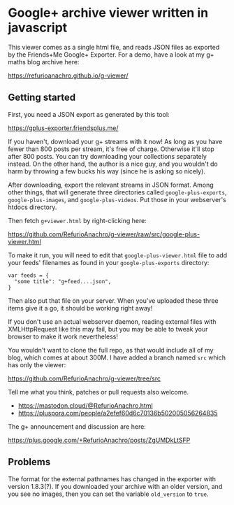 
# Google+ archive viewer written in javascript

This viewer comes as a single html file, and reads JSON files as exported by the Friends+Me Google+ Exporter. For a demo, have a look at my g+ maths blog archive here:

https://refurioanachro.github.io/g-viewer/

## Getting started

First, you need a JSON export as generated by this tool:

https://gplus-exporter.friendsplus.me/

If you haven't, download your g+ streams with it now! As long as you have fewer than 800 posts per stream, it's free of charge. Otherwise it'll stop after 800 posts. You can try downloading your collections separately instead. On the other hand, the author is a nice guy, and you wouldn't do harm by throwing a few bucks his way (since he is asking so nicely).

After downloading, export the relevant streams in JSON format. Among other things, that will generate three directories called `google-plus-exports`, `google-plus-images`, and `google-plus-videos`. Put those in your webserver's htdocs directory.

Then fetch `g+viewer.html` by right-clicking here:

https://github.com/RefurioAnachro/g-viewer/raw/src/google-plus-viewer.html

To make it run, you will need to edit that `google-plus-viewer.html` file to add your feeds' filenames as found in your `google-plus-exports` directory:

```
var feeds = {
  "some title": "g+feed....json",
}
```

Then also put that file on your server. When you've uploaded these three items give it a go, it should be working right away!

If you don't use an actual webserver daemon, reading external files with XMLHttpRequest like this may fail, but you may be able to tweak your browser to make it work nevertheless!

You wouldn't want to clone the full repo, as that would include all of my blog, which comes at about 300M. I have added a branch named `src` which has only the viewer:

https://github.com/RefurioAnachro/g-viewer/tree/src

Tell me what you think, patches or pull requests also welcome.

- https://mastodon.cloud/@RefurioAnachro.html
- https://pluspora.com/people/a2efef60d6c70136b502005056264835

The g+ announcement and discussion are here:

https://plus.google.com/+RefurioAnachro/posts/ZgUMDkLtSFP

## Problems

The format for the external pathnames has changed in the exporter with version 1.8.3(?). If you downloaded your archive with an older version, and you see no images, then you can set the variable `old_version` to `true`.
